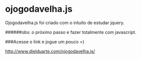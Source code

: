 ojogodavelha.js
===============

Ojogodavelha.js foi criado com o intuito de estudar jquery.

######obs: o próximo passo e fazer totalmente com javascript.

###Acesse o link e jogue um pouco =)

http://www.dielduarte.com/ojogodavelha.js/
